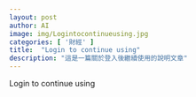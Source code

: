 ```yaml
---
layout: post
author: AI
image: img/Logintocontinueusing.jpg
categories: [ '財經' ]
title:  "Login to continue using"
description: "這是一篇關於登入後繼續使用的說明文章"
---
```

Login to continue using